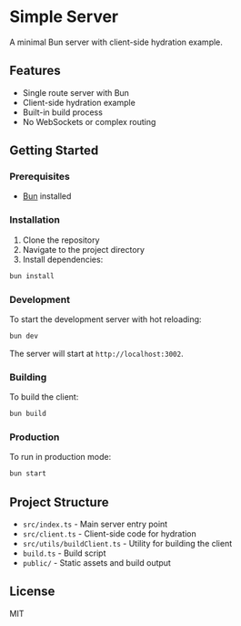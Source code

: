 # Simple Server

A minimal Bun server with client-side hydration example.

## Features

- Single route server with Bun
- Client-side hydration example
- Built-in build process
- No WebSockets or complex routing

## Getting Started

### Prerequisites

- [Bun](https://bun.sh) installed

### Installation

1. Clone the repository
2. Navigate to the project directory
3. Install dependencies:

```bash
bun install
```

### Development

To start the development server with hot reloading:

```bash
bun dev
```

The server will start at `http://localhost:3002`.

### Building

To build the client:

```bash
bun build
```

### Production

To run in production mode:

```bash
bun start
```

## Project Structure

- `src/index.ts` - Main server entry point
- `src/client.ts` - Client-side code for hydration
- `src/utils/buildClient.ts` - Utility for building the client
- `build.ts` - Build script
- `public/` - Static assets and build output

## License

MIT
